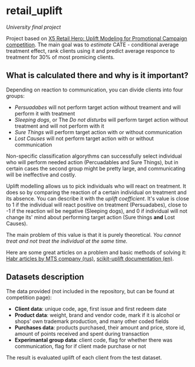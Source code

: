 # retail_uplift
*University final project*

Project based on [X5 Retail Hero: Uplift Modeling for Promotional Campaign competition](https://ods.ai/competitions/x5-retailhero-uplift-modeling). The main goal was to *estimate* CATE - conditional average treatment effect, rank clients using it and predict average responce to treatment for 30% of most promicing clients.

## What is calculated there and why is it important?
Depending on reaction to communication, you can divide clients into four groups:
+ *Persuadabes* will not perform target action without treament and will perform it with treatment
+ *Sleeping dogs*, or The *Do not disturbs* will perform target action without treatment and will not perform with it
+ *Sure Things* will perform target action with or without communication
+ *Lost Causes* will not perform target action with or without communication

Non-specific classification algorythms can successfully select individual who will perform needed action (Percuadables and Sure Things), but in certain cases the second group might be pretty large, and communicating will be ineffective and costly.

Uplift modelling allows us to pick individuals who will react on treatment. It does so by comparing the reaction of a certain individual on treatment and its absence. You can describe it with the *uplift coefficient*. It's value is close to 1 if the individual will react positive on treatment (Persuadabes), close to -1 if the reaction wil be negative (Sleeping dogs), and 0 if individual will not change its' mind about performing target action (Sure things **and** Lost Causes).

The main problem of this value is that it is purely theoretical. *You cannot treat and not treat the individual at the same time.*

Here are some great articles on a problem and basic methods of solving it: [Habr articles by MTS company (rus)](https://habr.com/ru/companies/ru_mts/articles/485980/), [scikit-uplift documentation (en)](https://www.uplift-modeling.com/en/latest/user_guide/introduction/comparison.html).

## Datasets description
The data provided (not included in the repository, but can be found at competition page):
+ **Client data**: unique code, age, first issue and first redeem date
+ **Product data**: weight, brand and vendor code, mark if it is alcohol or shops' own trademark production, and many other coded fields
+ **Purchases data**: products purchased, their amount and price, store id, amount of points received and spent during transaction
+ **Experimantal group data**: client code, flag for whether there was communication, flag for if client made purchase or not

The result is evaluated uplift of each client from the test dataset.
